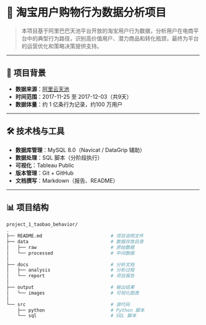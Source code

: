 # 🎯 淘宝用户购物行为数据分析项目

> 本项目基于阿里巴巴天池平台开放的淘宝用户行为数据，分析用户在电商平台中的典型行为路径，识别高价值用户、潜力商品和转化瓶颈，最终为平台的运营优化和策略决策提供支持。

---

## 🧠 项目背景

- **数据来源**：[阿里云天池](https://tianchi.aliyun.com/dataset/649)
- **时间范围**：2017-11-25 至 2017-12-03（共9天）
- **数据体量**：约 1 亿条行为记录，约100 万用户

---

## 🛠️ 技术栈与工具

- **数据库管理**：MySQL 8.0（Navicat / DataGrip 辅助）
- **数据处理**：SQL 脚本（分阶段执行）
- **可视化**：Tableau Public
- **版本管理**：Git + GitHub
- **文档撰写**：Markdown（报告、README）

---

## 📊 项目结构

```bash
project_1_taobao_behavior/
.
├── README.md                         # 项目说明文件
├── data                              # 数据存放目录
│   ├── raw                           # 原始数据
│   └── processed                     # 中间数据
│
├── docs                              # 分析文档
│   ├── analysis                      # 分析过程
│   └── report                        # 项目报告
│
├── output                            # 输出结果
│   └── images                        # 可视化图表
│
└── src                               # 源代码
    ├── python                        # Python 脚本
    └── sql                           # SQL 脚本
